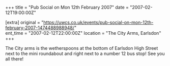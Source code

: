 +++
title = "Pub Social on Mon 12th February 2007"
date = "2007-02-12T19:00:00Z"

[extra]
original = "https://uwcs.co.uk/events/pub-social-on-mon-12th-february-2007-1474488988948/"    
ent_time = "2007-02-12T22:00:00Z"
location = "The City Arms, Earlsdon"
+++

The City arms is the wetherspoons at the bottom of Earlsdon High Street next to the mini roundabout and right next to a number 12 bus stop\! See you all there\!

